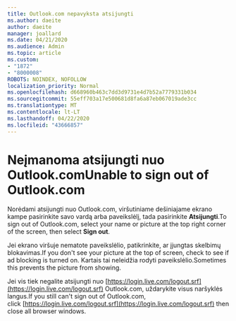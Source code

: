 ```yaml
---
title: Outlook.com nepavyksta atsijungti
ms.author: daeite
author: daeite
manager: joallard
ms.date: 04/21/2020
ms.audience: Admin
ms.topic: article
ms.custom:
- "1872"
- "8000008"
ROBOTS: NOINDEX, NOFOLLOW
localization_priority: Normal
ms.openlocfilehash: d668960b463c7dd3d9731e4d7b52a7779331b034
ms.sourcegitcommit: 55eff703a17e500681d8fa6a87eb067019ade3cc
ms.translationtype: MT
ms.contentlocale: lt-LT
ms.lasthandoff: 04/22/2020
ms.locfileid: "43666857"
---
```

# <a name="unable-to-sign-out-of-outlookcom"></a><span data-ttu-id="f03e3-102">Neįmanoma atsijungti nuo Outlook.com</span><span class="sxs-lookup"><span data-stu-id="f03e3-102">Unable to sign out of Outlook.com</span></span>

<span data-ttu-id="f03e3-103">Norėdami atsijungti nuo Outlook.com, viršutiniame dešiniajame ekrano kampe pasirinkite savo vardą arba paveikslėlį, tada pasirinkite **Atsijungti**.</span><span class="sxs-lookup"><span data-stu-id="f03e3-103">To sign out of Outlook.com, select your name or picture at the top right corner of the screen, then select **Sign out**.</span></span>

<span data-ttu-id="f03e3-104">Jei ekrano viršuje nematote paveikslėlio, patikrinkite, ar įjungtas skelbimų blokavimas.</span><span class="sxs-lookup"><span data-stu-id="f03e3-104">If you don't see your picture at the top of screen, check to see if ad blocking is turned on.</span></span> <span data-ttu-id="f03e3-105">Kartais tai neleidžia rodyti paveikslėlio.</span><span class="sxs-lookup"><span data-stu-id="f03e3-105">Sometimes this prevents the picture from showing.</span></span>

<span data-ttu-id="f03e3-106">Jei vis tiek negalite atsijungti nuo [https://login.live.com/logout.srf](https://login.live.com/logout.srf) Outlook.com, uždarykite visus naršyklės langus.</span><span class="sxs-lookup"><span data-stu-id="f03e3-106">If you still can't sign out of Outlook.com, click [https://login.live.com/logout.srf](https://login.live.com/logout.srf) then close all browser windows.</span></span>